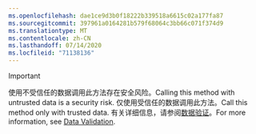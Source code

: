 ```yaml
---
ms.openlocfilehash: dae1ce9d3b0f18222b339518a6615c02a177fa87
ms.sourcegitcommit: 397961a0164281b579f68064c3bb66c071f374d9
ms.translationtype: MT
ms.contentlocale: zh-CN
ms.lasthandoff: 07/14/2020
ms.locfileid: "71138136"
---
```

> [!IMPORTANT]
> <span data-ttu-id="3a86a-101">使用不受信任的数据调用此方法存在安全风险。</span><span class="sxs-lookup"><span data-stu-id="3a86a-101">Calling this method with untrusted data is a security risk.</span></span> <span data-ttu-id="3a86a-102">仅使用受信任的数据调用此方法。</span><span class="sxs-lookup"><span data-stu-id="3a86a-102">Call this method only with trusted data.</span></span> <span data-ttu-id="3a86a-103">有关详细信息，请参阅[数据验证](https://www.owasp.org/index.php/Data_Validation)。</span><span class="sxs-lookup"><span data-stu-id="3a86a-103">For more information, see [Data Validation](https://www.owasp.org/index.php/Data_Validation).</span></span>